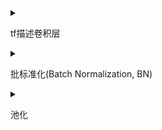 <details>
<summary>

tf描述卷积层

</summary>

```python

tf.keras.layers.Conv2d(
filters=卷积核个数,
kernel_size=卷积核尺寸(或者以元组形式给出高和宽),
strides=滑动步长,
padding="same"全零填充 or "valid"默认
activation='relu'or'sigmoid'or'tanh'or'softmax'...
input_shape=(高，宽，通道数)
)

#e.g.
model = tf.keras.models.Sequential(
Conv2d(6,5,padding="valid",activation='relu'),
MaxPool2D(2,2),
Conv2d(6,(3,2),padding="valid",activation='sigmoid'),
MaxPool2D(2,(2,2)),
Conv2d(filter=6,kernal_size=(3,2),padding="valid",activation='sigmoid'),
MaxPool2D(pool_size=(2,2),strides=2),

Flatten(),
Dense(10,activation='softmax')

)
```
</details>
<!-------------------->


<details>
<summary>

批标准化(Batch Normalization, BN)

</summary>

通过以下公式来让数据获得批标准化的特征图，H标志第k给卷积核

$ 
\mu
 $
是第k个卷积核，batch张输出特征所有像素点的均值，

$ 
\sigma
$
是第k个卷积核，batch张输出特征所有像素点的标准差，

$$

 H'^{k}_i = \frac{H^k_i - \mu _{batch}^k}{\sigma _{batch}^k}
$$

批标准化使特征数据落在激活函数线性区域，让激活函数丧失非线性特征，因此在引入两个可训练参数
$ 

\gamma_{k} 
$
和
$

\beta_{k}
$
来调整批归一化力度。如下：
---

$$

X_i^k = \gamma_{k}*H_i^{'k} + \beta_{k}
$$
反向传播时
$\gamma$,
$\beta$
会被一同训练

```python
#e.g.
model = tf.keras.models.Sequential(
Conv2d(6,5,padding="valid",activation='relu'),
BatchNormalization(),
Activation('relu'),
MaxPool2D(pool_size=(2,2),strides=2,padding='same'),
Dropout(0.2)
)
```
</details>


<details>
<summary>

池化

</summary>


</details>

